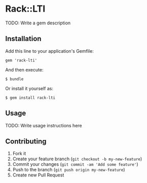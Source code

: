# Rack::LTI

TODO: Write a gem description

## Installation

Add this line to your application's Gemfile:

    gem 'rack-lti'

And then execute:

    $ bundle

Or install it yourself as:

    $ gem install rack-lti

## Usage

TODO: Write usage instructions here

## Contributing

1. Fork it
2. Create your feature branch (`git checkout -b my-new-feature`)
3. Commit your changes (`git commit -am 'Add some feature'`)
4. Push to the branch (`git push origin my-new-feature`)
5. Create new Pull Request
